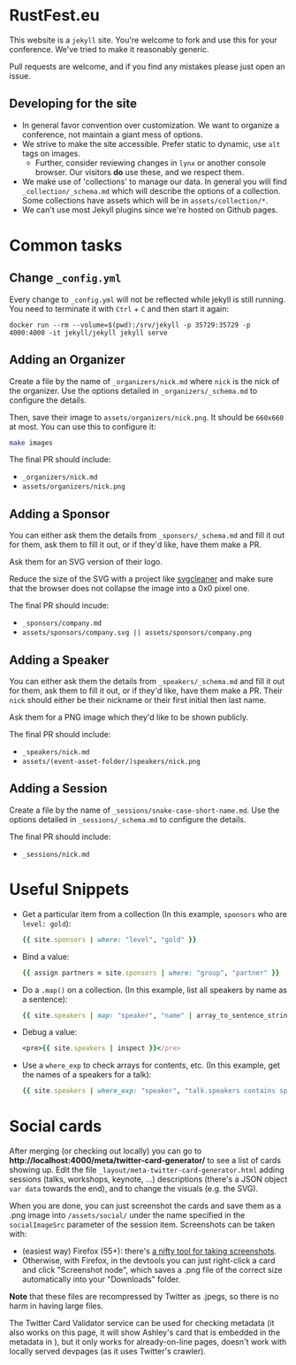 # RustFest.eu

This website is a `jekyll` site. You're welcome to fork and use this for your conference. We've tried to make it reasonably generic.

Pull requests are welcome, and if you find any mistakes please just open an issue.

## Developing for the site

* In general favor convention over customization. We want to organize a conference, not maintain a giant mess of options.
* We strive to make the site accessible. Prefer static to dynamic, use `alt` tags on images.
    + Further, consider reviewing changes in `lynx` or another console browser. Our visitors **do** use these, and we respect them.
* We make use of 'collections' to manage our data. In general you will find `_collection/_schema.md` which will describe the options of a collection. Some collections have assets which will be in `assets/collection/*`.
* We can't use most Jekyll plugins since we're hosted on Github pages.

# Common tasks

## Change `_config.yml`

Every change to `_config.yml` will not be reflected while jekyll is still running.
You need to terminate it with `Ctrl` + `C` and then start it again:

```
docker run --rm --volume=$(pwd):/srv/jekyll -p 35729:35729 -p 4000:4000 -it jekyll/jekyll jekyll serve
```

## Adding an Organizer

Create a file by the name of `_organizers/nick.md` where `nick` is the nick of the organizer. Use the options detailed in `_organizers/_schema.md` to configure the details.

Then, save their image to `assets/organizers/nick.png`. It should be `660x660` at most. You can use this to configure it:

```bash
make images
```

The final PR should include:

* `_organizers/nick.md`
* `assets/organizers/nick.png`

## Adding a Sponsor

You can either ask them the details from `_sponsors/_schema.md` and fill it out for them, ask them to fill it out, or if they'd like, have them make a PR.

Ask them for an SVG version of their logo.

Reduce the size of the SVG with a project like [svgcleaner](https://crates.io/crates/svgcleaner) and make sure that the browser does not collapse the image into a 0x0 pixel one.

The final PR should incude:

* `_sponsors/company.md`
* `assets/sponsors/company.svg || assets/sponsors/company.png`

## Adding a Speaker

You can either ask them the details from `_speakers/_schema.md` and fill it out for them, ask them to fill it out, or if they'd like, have them make a PR. Their `nick` should either be their nickname or their first initial then last name.

Ask them for a PNG image which they'd like to be shown publicly.

The final PR should include:

* `_speakers/nick.md`
* `assets/(event-asset-folder/)speakers/nick.png`

## Adding a Session

Create a file by the name of `_sessions/snake-case-short-name.md`. Use the options detailed in `_sessions/_schema.md` to configure the details.

The final PR should include:

* `_sessions/nick.md`

# Useful Snippets

* Get a particular item from a collection (In this example, `sponsors` who are `level: gold`):
  ```ruby
  {{ site.sponsors | where: "level", "gold" }}
  ```
* Bind a value:
  ```ruby
  {{ assign partners = site.sponsors | where: "group", "partner" }}
  ```
* Do a `.map()` on a collection. (In this example, list all speakers by name as a sentence):
  ```ruby
  {{ site.speakers | map: "speaker", "name" | array_to_sentence_string }}
  ```
* Debug a value:
  ```ruby
  <pre>{{ site.speakers | inspect }}</pre>
  ```
* Use a `where_exp` to check arrays for contents, etc. (In this example, get the names of a speakers for a talk):
  ```ruby
  {{ site.speakers | where_exp: "speaker", "talk.speakers contains speaker.slug" | map "speaker", "name" }}
  ```

# Social cards

After merging (or checking out locally) you can go to **http://localhost:4000/meta/twitter-card-generator/** to see a list of cards showing up. Edit the file `_layout/meta-twitter-card-generator.html` adding sessions (talks, workshops, keynote, ...) descriptions (there's a JSON object `var data` towards the end), and to change the visuals (e.g. the SVG).

When you are done, you can just screenshot the cards and save them as a .png image into `/assets/social/` under the name specified in the `socialImageSrc` parameter of the session item. Screenshots can be taken with:
- (easiest way) Firefox (55+): there's [a nifty tool for taking screenshots](https://screenshots.firefox.com).
- Otherwise, with Firefox, in the devtools you can just right-click a card and click "Screenshot node", which saves a .png file of the correct size automatically into your "Downloads" folder.

**Note** that these files are recompressed by Twitter as .jpegs, so there is no harm in having large files.

The Twitter Card Validator service can be used for checking metadata (it also works on this page, it will show Ashley's card that is embedded in the metadata in <head>), but it only works for already-on-line pages, doesn't work with locally served devpages (as it uses Twitter's crawler).
